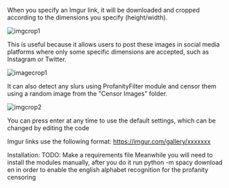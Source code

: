 When you specify an Imgur link, it will be downloaded and cropped according to the dimensions you specify (height/width).

![imgcrop1](https://user-images.githubusercontent.com/92279236/137273810-5c9a823e-4dea-4394-bc76-3f394b65a041.png)

This is useful because it allows users to post these images in social media platforms where only some specific dimensions are accepted, such as Instagram or Twitter.

![imagecrop1](https://user-images.githubusercontent.com/92279236/137273616-62f2637d-574f-4a04-aad0-972f384e4d8b.png)

It can also detect any slurs using ProfanityFilter module and censor them using a random image from the "Censor Images" folder.

![imgcrop2](https://user-images.githubusercontent.com/92279236/137273917-c7eda3d5-2f10-4154-a91e-1f3f2db1a8b8.png)

You can press enter at any time to use the default settings, which can be changed by editing the code

Imgur links use the following format: https://imgur.com/gallery/xxxxxxx

Installation:
TODO: Make a requirements file
Meanwhile you will need to install the modules manually, after you do it run
python -m spacy download en
in order to enable the english alphabet recognition for the profanity censoring
